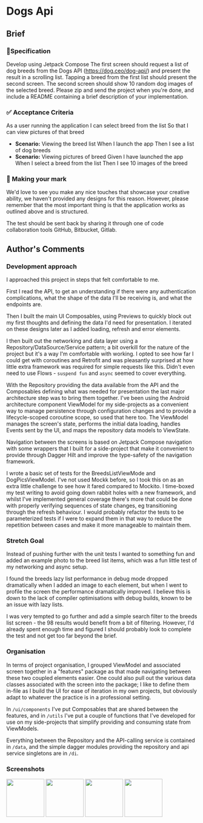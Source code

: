 # Dogs Api

## Brief

### 📱Specification
Develop using Jetpack Compose
The first screen should request a list of dog breeds from the Dogs API (https://dog.ceo/dog-api/) and present the result in a scrolling list.
Tapping a breed from the first list should present the second screen.
The second screen should show 10 random dog images of the selected breed.
Please zip and send the project when you're done, and include a README containing a brief description of your implementation.

### ✅ Acceptance Criteria
As a user running the application I can select breed from the list So that I can view pictures of that breed
- **Scenario:** Viewing the breed list When I launch the app Then I see a list of dog breeds
- **Scenario:** Viewing pictures of breed Given I have launched the app When I select a breed from the list Then I see 10 images of the breed

### 🎨 Making your mark
We'd love to see you make any nice touches that showcase your creative ability, we haven't provided any designs for this reason. 
However, please remember that the most important thing is that the application works as outlined above and is structured.

The test should be sent back by sharing it through one of code collaboration tools GitHub, Bitbucket, Gitlab.


## Author's Comments

### Development approach
I approached this project in steps that felt comfortable to me.

First I read the API, to get an understanding if there were any authentication complications, what
the shape of the data I'll be receiving is, and what the endpoints are.

Then I built the main UI Composables, using Previews to quickly block out my first thoughts and defining the
data I'd need for presentation. I iterated on these designs later as I added loading, refresh and error elements.

I then built out the networking and data layer using a Repository/DataSource/Service pattern; a bit 
overkill for the nature of the project but it's a way I'm comfortable with working. I opted to see
how far I could get with coroutines and Retrofit and was pleasantly surprised at how little extra framework
was required for simple requests like this. 
Didn't even need to use Flows - `suspend fun` and `async` seemed to cover everything.

With the Repository providing the data available from the API and the Composables defining what was needed
for presentation the last major architecture step was to bring them together. 
I've been using the Android architecture component ViewModel for my side-projects as a convenient way to 
manage persistence through configuration changes and to provide a lifecycle-scoped coroutine scope,
so used that here too. The ViewModel manages the screen's state, performs the initial data loading,
handles Events sent by the UI, and maps the repository data models to ViewState.

Navigation between the screens is based on Jetpack Compose navigation with some wrappers that I built 
for a side-project that make it convenient to provide through Dagger Hilt and improve the type-safety 
of the navigation framework.

I wrote a basic set of tests for the BreedsListViewMode and DogPicsViewModel. I've not used Mockk before,
so I took this on as an extra little challenge to see how it fared compared to Mockito. I time-boxed 
my test writing to avoid going down rabbit holes with a new framework, and whilst I've implemented
general coverage there's more that could be done with properly verifying sequences of state changes,
eg transitioning through the refresh behaviour. I would probably refactor the tests to be parameterized 
tests if I were to expand them in that way to reduce the repetition between cases and make it more
manageable to maintain them.

### Stretch Goal
Instead of pushing further with the unit tests I wanted to something fun and added an example photo 
to the breed list items, which was a fun little test of my networking and async setup. 

I found the breeds lazy list performance in debug mode dropped dramatically when I added an image to each element,
but when I went to profile the screen the performance dramatically improved. I believe this is down to 
the lack of compiler optimisations with debug builds, known to be an issue with lazy lists.

I was very tempted to go further and add a simple search filter to the breeds list screen - 
the 98 results would benefit from a bit of filtering. However, I'd already spent enough time and figured I should probably
look to complete the test and not get too far beyond the brief.

### Organisation
In terms of project organisation, I grouped ViewModel and associated screen together in a "features" package
as that made navigating between these two coupled elements easier. One could also pull out the various data classes
associated with the screen into the package; I like to define them in-file as I build the UI for ease of 
iteration in my own projects, but obviously adapt to whatever the practice is in a professional setting.

In `/ui/components` I've put Composables that are shared between the features, and in `/utils` I've put a couple
of functions that I've developed for use on my side-projects that simplify providing and consuming state from ViewModels.

Everything between the Repository and the API-calling service is contained in `/data`, and the
simple dagger modules providing the repository and api service singletons are in `/di`. 

### Screenshots
<img src="https://github.com/Ninjars/DogsApiDemo/assets/5053926/5460bb87-9472-4ec4-9e71-11556722f369" width="100">
<img src="https://github.com/Ninjars/DogsApiDemo/assets/5053926/a9bc039e-90eb-4677-88b5-6c950362cd61" width="100">
<img src="https://github.com/Ninjars/DogsApiDemo/assets/5053926/94e163c2-520f-4c28-baaa-6c390e806235" width="100">
<img src="https://github.com/Ninjars/DogsApiDemo/assets/5053926/fa18733c-9e86-459c-baf0-9274498fe169" height="100">









